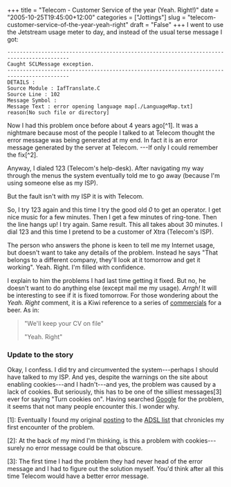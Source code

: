 +++
title = "Telecom - Customer Service of the year (Yeah. Right!)"
date = "2005-10-25T19:45:00+12:00"
categories = ["Jottings"]
slug = "telecom-customer-service-of-the-year-yeah-right"
draft = "False"
+++
I went to use the Jetstream usage meter to day, and instead of the
usual terse message I got:

    ------------------------------------------------------------------------------------------
    Caught SCLMessage exception.
    ------------------------------------------------------------------------------------------
    DETAILS :
    Source Module : IafTranslate.C
    Source Line : 102
    Message Symbol :
    Message Text : error opening language map[./LanguageMap.txt]
    reason[No such file or directory]

Now I had this problem once before about 4 years ago[^1]. It was a nightmare
because most of the people I talked to at Telecom thought the error message was
being generated at my end. In fact it is an error message generated by the
server at Telecom.  ---If only I could remember the fix[^2].

Anyway, I dialed 123 (Telecom's help-desk). After navigating my way through the
menus the system eventually told me to go away (because I'm using someone else
as my ISP).

But the fault isn't with my ISP it is with Telecom.

So, I try 123 again and this time I try the good old _0_ to get an operator. I
get nice music for a few minutes. Then I get a few minutes of ring-tone. Then
the line hangs up!  I try again. Same result. This all takes about 30 minutes.
I dial 123 and this time I pretend to be a customer of Xtra (Telecom's ISP).

The person who answers the phone is keen to tell me my Internet usage, but
doesn't want to take any details of the problem. Instead he says "That belongs
to a different company, they'll look at it tomorrow and get it working". Yeah.
Right. I'm filled with confidence.

I explain to him the problems I had last time getting it fixed. But no, he
doesn't want to do anything else (except mail me my usage).  _Arrgh!_ It will
be interesting to see if it is fixed tomorrow.  For those wondering about the
_Yeah. Right_ comment, it is a Kiwi reference to a series of
[commercials](http://www.istart.co.nz/index/HM20/PC/PV23539/EX2342/CS27126)
for a beer. As in:

> "We'll keep your CV on file"
> 
> "Yeah. Right"

### Update to the story

Okay, I confess. I did try and circumvented the system---perhaps I should have
talked to my ISP. And yes, despite the warnings on the site about enabling
cookies---and I hadn't---and yes, the problem was caused by a lack of cookies.
But seriously, this has to be one of the silliest messages[3] ever for saying
"Turn cookies on".  Having searched
[Google](http://www.google.com/search?q=IafTranslate.C) for the problem, it
seems that not many people encounter this. I wonder why.

[1]: Eventually I found my original
[posting](http://www.unixathome.org/adsl/archives/2001_02/0108.html) to the
[ADSL list](http://www.unixathome.org/adsl/) that chronicles my first encounter of the
problem.

[2]: At the back of my mind I'm thinking, is this a problem with
cookies---surely no error message could be that obscure.  

[3]: The first time I had the problem they had never head of the error message
and I had to figure out the solution myself. You'd think after all this time
Telecom would have a better error message.


